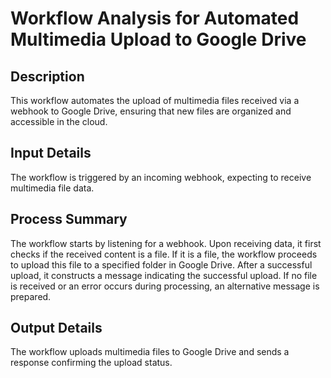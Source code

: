 # Workflow Analysis for Automated Multimedia Upload to Google Drive

## Description
This workflow automates the upload of multimedia files received via a webhook to Google Drive, ensuring that new files are organized and accessible in the cloud.

## Input Details
The workflow is triggered by an incoming webhook, expecting to receive multimedia file data.

## Process Summary
The workflow starts by listening for a webhook. Upon receiving data, it first checks if the received content is a file. If it is a file, the workflow proceeds to upload this file to a specified folder in Google Drive. After a successful upload, it constructs a message indicating the successful upload. If no file is received or an error occurs during processing, an alternative message is prepared.

## Output Details
The workflow uploads multimedia files to Google Drive and sends a response confirming the upload status.

